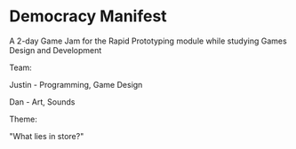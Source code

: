 # Democracy Manifest
A 2-day Game Jam for the Rapid Prototyping module while studying Games Design and Development 

Team:

Justin - Programming, Game Design

Dan - Art, Sounds

Theme:

"What lies in store?"
